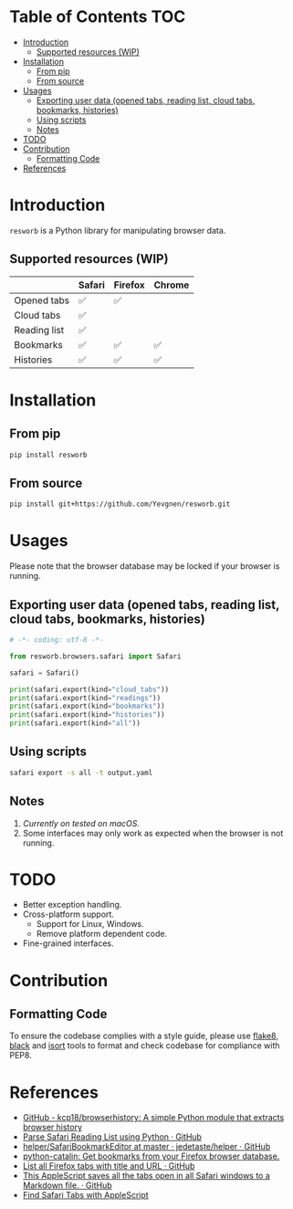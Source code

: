 # Table of Contents <span class="tag" tag-name="TOC"><span class="smallcaps">TOC</span></span>

-   [Introduction](#introduction)
    -   [Supported resources (WIP)](#supported-resources-wip)
-   [Installation](#installation)
    -   [From pip](#from-pip)
    -   [From source](#from-source)
-   [Usages](#usages)
    -   [Exporting user data (opened tabs, reading list, cloud tabs, bookmarks, histories)](#exporting-user-data-opened-tabs-reading-list-cloud-tabs-bookmarks-histories)
    -   [Using scripts](#using-scripts)
    -   [Notes](#notes)
-   [TODO](#todo)
-   [Contribution](#contribution)
    -   [Formatting Code](#formatting-code)
-   [References](#references)

# Introduction

`resworb` is a Python library for manipulating browser data.

## Supported resources (WIP)

|              | Safari | Firefox | Chrome |
|--------------|--------|---------|--------|
| Opened tabs  | ✅      | ✅       |        |
| Cloud tabs   | ✅      |         |        |
| Reading list | ✅      |         |        |
| Bookmarks    | ✅      | ✅       | ✅      |
| Histories    | ✅      | ✅       | ✅      |

# Installation

## From pip

``` bash
pip install resworb
```

## From source

``` bash
pip install git+https://github.com/Yevgnen/resworb.git
```

# Usages

Please note that the browser database may be locked if your browser is running.

## Exporting user data (opened tabs, reading list, cloud tabs, bookmarks, histories)

``` Python
# -*- coding: utf-8 -*-

from resworb.browsers.safari import Safari

safari = Safari()

print(safari.export(kind="cloud_tabs"))
print(safari.export(kind="readings"))
print(safari.export(kind="bookmarks"))
print(safari.export(kind="histories"))
print(safari.export(kind="all"))
```

## Using scripts

``` bash
safari export -s all -t output.yaml
```

## Notes

1.  *Currently on tested on macOS.*
2.  Some interfaces may only work as expected when the browser is not running.

# TODO

-   Better exception handling.
-   Cross-platform support.
    -   Support for Linux, Windows.
    -   Remove platform dependent code.
-   Fine-grained interfaces.

# Contribution

## Formatting Code

To ensure the codebase complies with a style guide, please use [flake8](https://github.com/PyCQA/flake8), [black](https://github.com/psf/black) and [isort](https://github.com/PyCQA/isort) tools to format and check codebase for compliance with PEP8.

# References

-   [GitHub - kcp18/browserhistory: A simple Python module that extracts browser history](https://github.com/kcp18/browserhistory)
-   [Parse Safari Reading List using Python · GitHub](https://gist.github.com/ghutchis/f7362256064e3ad82aaf583511fca503)
-   [helper/SafariBookmarkEditor at master · jedetaste/helper · GitHub](https://github.com/jedetaste/helper/blob/master/bin/SafariBookmarkEditor)
-   [python-catalin: Get bookmarks from your Firefox browser database.](https://python-catalin.blogspot.com/2019/03/get-bookmarks-from-your-firefox-browser.html)
-   [List all Firefox tabs with title and URL · GitHub](https://gist.github.com/tmonjalo/33c4402b0d35f1233020bf427b5539fa)
-   [This AppleScript saves all the tabs open in all Safari windows to a Markdown file. · GitHub](https://gist.github.com/kshiteesh/b72e93d31d65008fcd11)
-   [Find Safari Tabs with AppleScript](https://hea-www.harvard.edu/~fine/OSX/safari-tabs.html)
